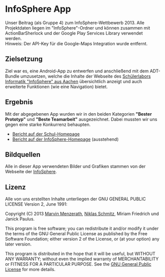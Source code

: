 # InfoSphere App
Unser Beitrag (als Gruppe 4) zum InfoSphere-Wettbewerb 2013. Alle Projektdaten liegen im "InfoSphere"-Ordner und können zusammen mit ActionBarSherlock und der Google Play Services Library verwendet werden.  
Hinweis: Der API-Key für die Google-Maps Integration wurde entfernt.

## Zielsetzung
Ziel war es, eine Android-App zu entwerfen und anschließend mit dem ADT-Bundle umzusetzen, welche die Inhalte der Webseite des [Schülerlabors Informatik "InfoSphere" aus Aachen](http://schuelerlabor.informatik.rwth-aachen.de/) übersichtlich anzeigt und auch erweiterte Funktionen (wie eine Navigation) bietet.

## Ergebnis
Mit der abgegebenen App wurden wir in den beiden Kategorien **"Bester Prototyp"** und **"Beste Teamarbeit"** ausgezeichnet. Dabei mussten wir uns gegen eine starke Konkurrenz behaupten.  
* [Bericht auf der Schul-Homepage](http://www.mgm-monschau.de/go/meldungen-details/432-mgm-quartett-bei-informatik-wettbewerb-der-rwth-aachen-erfolgreich.html)  
* [Bericht auf der InfoSphere-Homepage]() (ausstehend)

## Bildquellen
Alle in dieser App verwendeten Bilder und Grafiken stammen von der Webseite der [InfoSphere](http://schuelerlabor.informatik.rwth-aachen.de/).

## Lizenz
Alle von uns erstellten Inhalte unterliegen der GNU GENERAL PUBLIC LICENSE Version 2, June 1991:

Copyright (C) 2013 [Marvin Menzerath](http://menzerath.eu), [Niklas Schmitz](https://github.com/SNiklas), Miriam Friedrich und Janick Paulus.

This program is free software; you can redistribute it and/or modify it under the terms of the GNU General Public License as published by the Free Software Foundation; either version 2 of the License, or (at your option) any later version.

This program is distributed in the hope that it will be useful, but WITHOUT ANY WARRANTY; without even the implied warranty of MERCHANTABILITY or FITNESS FOR A PARTICULAR PURPOSE. See the [GNU General Public License](https://github.com/MarvinMenzerath/InfoSphereApp/blob/master/LICENSE) for more details.

